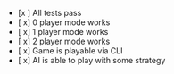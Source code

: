   - [x ] All tests pass
  - [ x] 0 player mode works
  - [ x] 1 player mode works
  - [ x] 2 player mode works
  - [ x] Game is playable via CLI
  - [ x] AI is able to play with some strategy
